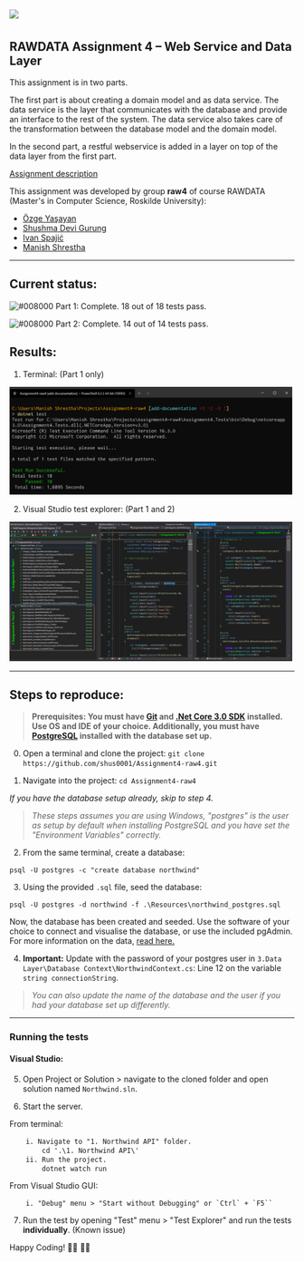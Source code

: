 # <img src="https://ruc.dk/sites/default/files/2017-05/ruc_logo_download_en.png" width=500px>


## RAWDATA Assignment 4 – Web Service and Data Layer

This assignment is in two parts.

The first part is about creating a domain model and as data service. The data service is the layer that communicates with the database and provide an interface to the rest of the  system. The data service also takes care of the transformation between the database model and the domain model.

In the second part, a restful webservice is added in a layer on top of the data layer from the first part. 

[Assignment description](Resources/RAWDATA-2019-Assignment4.pdf)

This assignment was developed by group **raw4** of course RAWDATA (Master's in Computer Science, Roskilde University):
- [Özge Yaşayan](https://github.com/ozgey99)
- [Shushma Devi Gurung](https://github.com/shus0001)
- [Ivan Spajić](https://github.com/ivanspajic)
- [Manish Shrestha](https://github.com/shrestaz)

----

## Current status:
![#008000](https://placehold.it/15/008000/000000?text=+) Part 1: Complete. 18 out of 18 tests pass.

![#008000](https://placehold.it/15/008000/000000?text=+) Part 2: Complete. 14 out of 14 tests pass.


## Results:

1. Terminal: (Part 1 only)

<img src="Resources/Terminal-testing.png" width=500px>

2. Visual Studio test explorer: (Part 1 and 2)

<img src="Resources/Test-Explorer-AllTests.png" width=500px>

----

## Steps to reproduce:

> **Prerequisites: You must have [Git](https://git-scm.com/downloads) and [.Net Core 3.0 SDK](https://dotnet.microsoft.com/download) installed. Use OS and IDE of your choice. Additionally, you must have [PostgreSQL](https://www.postgresql.org/download/) installed with the database set up.**

0. Open a terminal and clone the project: `git clone https://github.com/shus0001/Assignment4-raw4.git`

1. Navigate into the project: `cd Assignment4-raw4`

_If you have the database setup already, skip to step 4._

> _These steps assumes you are using Windows, "postgres" is the user as setup by default when installing PostgreSQL and you have set the "Environment Variables" correctly._

2. From the same terminal, create a database:
```
psql -U postgres -c "create database northwind"
``` 

3. Using the provided `.sql` file, seed the database:
```
psql -U postgres -d northwind -f .\Resources\northwind_postgres.sql
```

Now, the database has been created and seeded. Use the software of your choice to connect and visualise the database, or use the included pgAdmin. For more information on the data, [read here.](https://github.com/shus0001/Assignment4-raw4/blob/master/RAWDATA%202018%20-%20Assignment%204%20part%20I.pdf)

4. **Important:** Update with the password of your postgres user in `3.Data Layer\Database Context\NorthwindContext.cs`: Line 12 on the variable `string connectionString`.
> _You can also update the name of the database and the user if you had your database set up differently._

----

### Running the tests

#### Visual Studio:
5. Open Project or Solution > navigate to the cloned folder and open solution named `Northwind.sln`.

6. Start the server.

From terminal:

        i. Navigate to "1. Northwind API" folder. 
            cd '.\1. Northwind API\'
        ii. Run the project. 
            dotnet watch run

From Visual Studio GUI:

        i. "Debug" menu > "Start without Debugging" or `Ctrl` + `F5``

7. Run the test by opening "Test" menu > "Test Explorer" and run the tests **individually**. (Known issue)


Happy Coding! 👨‍💻 👩‍💻
